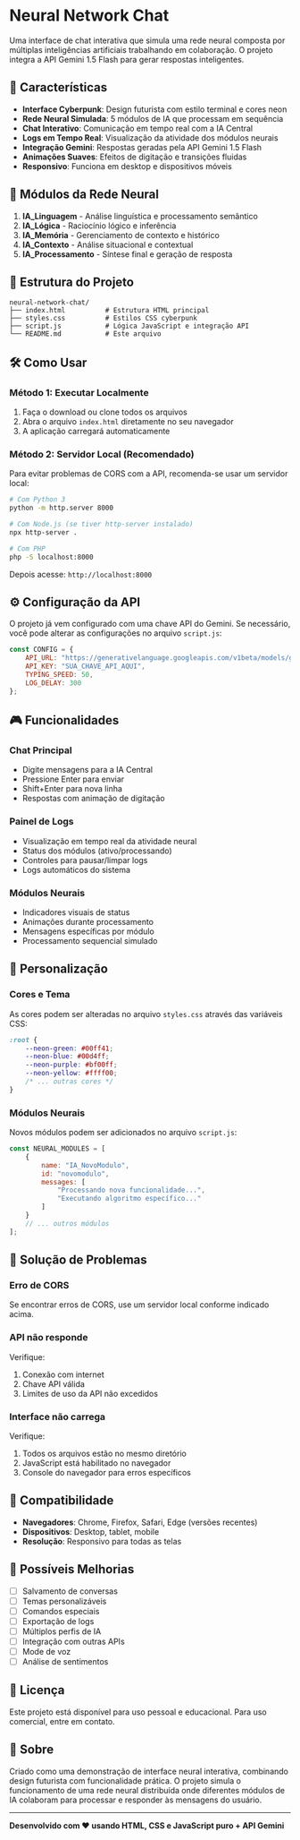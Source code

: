 # Neural Network Chat

Uma interface de chat interativa que simula uma rede neural composta por múltiplas inteligências artificiais trabalhando em colaboração. O projeto integra a API Gemini 1.5 Flash para gerar respostas inteligentes.

## 🚀 Características

- **Interface Cyberpunk**: Design futurista com estilo terminal e cores neon
- **Rede Neural Simulada**: 5 módulos de IA que processam em sequência
- **Chat Interativo**: Comunicação em tempo real com a IA Central
- **Logs em Tempo Real**: Visualização da atividade dos módulos neurais
- **Integração Gemini**: Respostas geradas pela API Gemini 1.5 Flash
- **Animações Suaves**: Efeitos de digitação e transições fluidas
- **Responsivo**: Funciona em desktop e dispositivos móveis

## 🧠 Módulos da Rede Neural

1. **IA_Linguagem** - Análise linguística e processamento semântico
2. **IA_Lógica** - Raciocínio lógico e inferência
3. **IA_Memória** - Gerenciamento de contexto e histórico
4. **IA_Contexto** - Análise situacional e contextual
5. **IA_Processamento** - Síntese final e geração de resposta

## 📁 Estrutura do Projeto

```
neural-network-chat/
├── index.html          # Estrutura HTML principal
├── styles.css          # Estilos CSS cyberpunk
├── script.js           # Lógica JavaScript e integração API
└── README.md           # Este arquivo
```

## 🛠️ Como Usar

### Método 1: Executar Localmente

1. Faça o download ou clone todos os arquivos
2. Abra o arquivo `index.html` diretamente no seu navegador
3. A aplicação carregará automaticamente

### Método 2: Servidor Local (Recomendado)

Para evitar problemas de CORS com a API, recomenda-se usar um servidor local:

```bash
# Com Python 3
python -m http.server 8000

# Com Node.js (se tiver http-server instalado)
npx http-server .

# Com PHP
php -S localhost:8000
```

Depois acesse: `http://localhost:8000`

## ⚙️ Configuração da API

O projeto já vem configurado com uma chave API do Gemini. Se necessário, você pode alterar as configurações no arquivo `script.js`:

```javascript
const CONFIG = {
    API_URL: "https://generativelanguage.googleapis.com/v1beta/models/gemini-1.5-flash-latest:generateContent",
    API_KEY: "SUA_CHAVE_API_AQUI",
    TYPING_SPEED: 50,
    LOG_DELAY: 300
};
```

## 🎮 Funcionalidades

### Chat Principal
- Digite mensagens para a IA Central
- Pressione Enter para enviar
- Shift+Enter para nova linha
- Respostas com animação de digitação

### Painel de Logs
- Visualização em tempo real da atividade neural
- Status dos módulos (ativo/processando)
- Controles para pausar/limpar logs
- Logs automáticos do sistema

### Módulos Neurais
- Indicadores visuais de status
- Animações durante processamento
- Mensagens específicas por módulo
- Processamento sequencial simulado

## 🎨 Personalização

### Cores e Tema
As cores podem ser alteradas no arquivo `styles.css` através das variáveis CSS:

```css
:root {
    --neon-green: #00ff41;
    --neon-blue: #00d4ff;
    --neon-purple: #bf00ff;
    --neon-yellow: #ffff00;
    /* ... outras cores */
}
```

### Módulos Neurais
Novos módulos podem ser adicionados no arquivo `script.js`:

```javascript
const NEURAL_MODULES = [
    {
        name: "IA_NovoModulo",
        id: "novomodulo",
        messages: [
            "Processando nova funcionalidade...",
            "Executando algoritmo específico..."
        ]
    }
    // ... outros módulos
];
```

## 🔧 Solução de Problemas

### Erro de CORS
Se encontrar erros de CORS, use um servidor local conforme indicado acima.

### API não responde
Verifique:
1. Conexão com internet
2. Chave API válida
3. Limites de uso da API não excedidos

### Interface não carrega
Verifique:
1. Todos os arquivos estão no mesmo diretório
2. JavaScript está habilitado no navegador
3. Console do navegador para erros específicos

## 📱 Compatibilidade

- **Navegadores**: Chrome, Firefox, Safari, Edge (versões recentes)
- **Dispositivos**: Desktop, tablet, mobile
- **Resolução**: Responsivo para todas as telas

## 🚀 Possíveis Melhorias

- [ ] Salvamento de conversas
- [ ] Temas personalizáveis
- [ ] Comandos especiais
- [ ] Exportação de logs
- [ ] Múltiplos perfis de IA
- [ ] Integração com outras APIs
- [ ] Mode de voz
- [ ] Análise de sentimentos

## 📄 Licença

Este projeto está disponível para uso pessoal e educacional. Para uso comercial, entre em contato.

## 🤖 Sobre

Criado como uma demonstração de interface neural interativa, combinando design futurista com funcionalidade prática. O projeto simula o funcionamento de uma rede neural distribuída onde diferentes módulos de IA colaboram para processar e responder às mensagens do usuário.

---

**Desenvolvido com ❤️ usando HTML, CSS e JavaScript puro + API Gemini**

